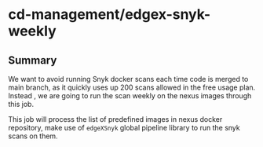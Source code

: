 # cd-management/edgex-snyk-weekly

## Summary

We want to avoid running Snyk docker scans each time code is merged to main branch, as it quickly uses up 200 scans allowed in the free usage plan.
Instead , we are going to run the scan weekly on the nexus images through this job.

This job will process the list of predefined images in nexus docker repository, make use of `edgeXSnyk` global pipeline library to run the snyk scans on them.

